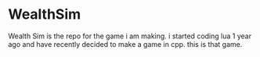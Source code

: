 # WealthSim
Wealth Sim is the repo for the game i am making. i started coding lua 1 year ago and have recently decided to make a game in cpp. this is that game.
